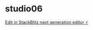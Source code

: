 # studio06

[Edit in StackBlitz next generation editor ⚡️](https://stackblitz.com/~/github.com/studioalign/studio06)